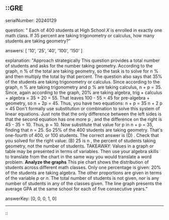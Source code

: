 ::GRE
---

serialNumber: 20240129

question: " Each of 400 students at High School <i>X</i> is enrolled in exactly one math class. If 35 percent are taking trigonometry or calculus, how many students are taking geometry?"

answers: [
  '10',
  '25',
  '40',
  '100',
  '150'
]

explanation: "Approach strategically This question provides a total number of students and asks for the number taking geometry. According to the graph, n % of the total are taking geometry, so the task is to solve for n % and then multiply the total by that percent. The question also says that 35% of the students are taking trigonometry or calculus. Since according to the graph, n % are taking trigonometry and p % are taking calculus, n + p = 35. Since, again according to the graph, 20% are taking algebra, trig + calculus + algebra = 35 + 20 = 55. That leaves 100 - 55 = 45 for pre-algebra + geometry, so n + 2p = 45. Thus, you have two equations: n + p = 35 n + 2 p = 45 Don't formally use substitution or combination to solve this system of linear equations. Just note that the only difference between the left sides is that the second equation has one more p , and the difference on the right is 45 - 35 = 10. Thus, p = 10. Now substitute that value for p in n + p = 35, finding that n = 25. So 25% of the 400 students are taking geometry. That's one-fourth of 400, or 100 students. The correct answer is (D) . Check that you solved for the right value: (B) 25 is n , the percent of students taking geometry, not the number of students. TAKEAWAY: Values in a graph or table may be presented in terms of variables. Then use your algebra skills to translate from the chart in the same way you would translate a word problem. <strong>Analyze the graphs</strong> This pie chart shows the distribution of students across different math classes. Only one percentage is given: 20% of the students are taking algebra. The other proportions are given in terms of the variable <i>p</i> or <i>n</i>. The total number of students is not given, nor is any number of students in any of the classes given. The line graph presents the average GPA at the same school for each of five consecutive years."

answerKey: [0, 0, 0, 1, 0]

---
::